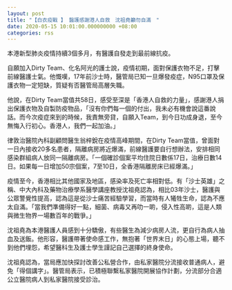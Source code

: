 ```yaml
---
layout: post
title: "【白衣疫戰 】 醫護感謝港人自救　沈祖堯籲勿自滿　"
date: 2020-05-15 10:01:00.000000000 +08:00
categories: rss
---
```


本港新型肺炎疫情持續3個多月，有醫護自發走到最前線抗疫。

自願加入Dirty Team、化名阿光的護士說，疫情初期，面對保護衣物不足，打擊前線醫護士氣。他慨嘆，17年前沙士時，醫管局已知一旦爆發疫症，N95口罩及保護衣物一定短缺，質疑有否醫管局高層失職。

他說，在Dirty Team當值共58日，感受至深是「香港人自救的力量」，感謝港人捐出保護衣物及自製防疫物品，「沒有你們每一個的付出，我未必有機會說這番說話。而今次疫症來到的時候，我責無旁貸，自願入Team，到今日功成身退，至今無悔入行初心。香港人，我們一起加油。」

律敦治醫院內科副顧問醫生翁梓銳在疫情高峰期間，在Dirty Team當值，曾面對一日內接收20多名患者，隔離病房將近爆滿，前線醫護要自行想辦法，安排相同感染群組病人放同一隔離病房。「一個確診個案平均住院日數係17日，治療日數14日。如果每一日增加50宗個案，7至10日，全香港隔離房床已經爆滿。」

疫情至今，香港相比其他國家及地區，感染率及死亡率相對低。有「沙士英雄」之稱、中大內科及藥物治療學系醫學講座教授沈祖堯認為，相比03年沙士，醫護與公眾警覺性提高，認為這是從沙士痛苦經驗學習，而當時有人犧牲生命，認為不應太自滿。「當我們準備得好一點，細菌、病毒又再叻一啲，侵入性高啲，這是人類與微生物界一場數百年的戰爭。」

沈祖堯為本港醫護人員感到十分驕傲，有些醫生為減少病房人流，更自行為病人抽血及送飯。他形容，醫護帶著使命感工作，無抱著「世界末日」的心態上場，聽不到他們埋怨，希望醫科生及護士學生謹記自己選擇的終身使命。

沈祖堯認為，當局應加快探討改善公私營合作，由私家醫院分流接收普通病人，避免「得個講字」。醫管局表示，已積極聯繫私家醫院開展協作計劃，分流部分合適公立醫院病人到私家醫院接受診治。
